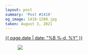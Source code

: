 ```yaml
---
layout: post
summary: 'Post #1419'
og_image: 1419-1280.jpg
taken: August 3, 2021
---
```


<div class="post">
 <time>
  <a href="/1419">
   {{ page.date | date: "%B %-d, %Y" }}
  </a>
 </time>
 <a href="/1419">
  <figure data-taken="8/3/2021">
   <img sizes="(min-width: 700px) 50vw, calc(100vw - 2rem)" src="{{ site.assets_url }}/1419-640.jpg" srcset="{{ site.assets_url }}/1419-320.jpg 320w, {{ site.assets_url }}/1419-640.jpg 640w, {{ site.assets_url }}/1419-960.jpg 960w, {{ site.assets_url }}/1419-1280.jpg 1280w"/>
  </figure>
 </a>
</div>
